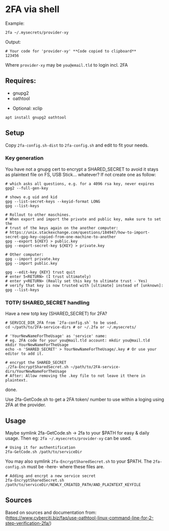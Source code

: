 # 2FA via shell

Example:

    2fa ~/.mysecrets/provider-xy

Output:

    # Your code for 'provider-xy' **Code copied to clipboard**
    123456

Where `provider-xy` may be `you@email.tld` to login incl. 2FA



## Requires:

+ gnupg2
+ oathtool
- Optional: xclip

`apt install gnupg2 oathtool`



## Setup

Copy `2fa-config.sh-dist` to `2fa-config.sh` and edit to fit your needs.


### Key generation

You have not a gnupg cert to encrypt a SHARED_SECRET to avoid it stays as
plaintext file on FS, USB Stick... whatever? If not create one as follow:

    # which asks all questions, e.g. for a 4096 rsa key, never expires
    gpg2 --full-gen-key

    # shows e.g uid and kid
    gpg --list-secret-keys --keyid-format LONG
    gpg --list-keys

    # Rollout to other maschines.
    # When export and import the private and public key, make sure to set the
    # trust of the keys again on the another computer:
    # https://unix.stackexchange.com/questions/184947/how-to-import-secret-gpg-key-copied-from-one-machine-to-another
    gpg --export ${KEY} > public.key
    gpg --export-secret-key ${KEY} > private.key

    # Other computer:
    gpg --import private.key
    gpg --import public.key

    gpg --edit-key {KEY} trust quit
    # enter 5<RETURN> (I trust ultimately)
    # enter y<RETURN> (Really set this key to ultimate trust - Yes)
    # verify that key is now trusted with [ultimate] instead of [unknown]:
    gpg --list-keys


### TOTP/ SHARED_SECRET handling

Have a new totp key (SHARED_SECRET) for 2FA?

    # SERVICE_DIR_2FA from `2fa-config.sh` to be used.
    cd ~/path/to/2FA-service-dirs # or ~/.2fa or ~/.mysecrets/

    # 'YourNewNameForTheUsage' as 'service' name:
    # eg. 2FA code for your you@mail.tld account: mkdir you@mail.tld
    mkdir YourNewNameForTheUsage
    echo -n 'SHARED_SECRET' > YourNewNameForTheUsage/.key # Or use your editor to add it.

    # encrypt the SHARED_SECRET
    ./2fa-EncryptSharedSecret.sh ~/path/to/2FA-service-dirs/YourNewNameForTheUsage
    # After: Allow removing the .key file to not leave it there in plaintext.

done.

Use 2fa-GetCode.sh to get a 2FA token/ number to use within a loging using
2FA at the provider.



## Usage

Maybe symlink 2fa-GetCode.sh -> 2fa to your $PATH for easy & daily usage. Then
eg: `2fa ~/.mysecrets/provider-xy` can be used.

    # Using it for authentification
    2fa-GetCode.sh /path/to/serviceDir

You may also symlink `2fa-EncryptSharedSecret.sh` to your $PATH.
The `2fa-config.sh` must be -here- where these files are.

    # Adding and encrpt a new service secret
    2fa-EncryptSharedSecret.sh /path/to/serviceDir/NEWLY_CREATED_PATH/AND_PLAINTEXT_KEYFILE



## Sources

Based on sources and documentation from:
(https://www.cyberciti.biz/faq/use-oathtool-linux-command-line-for-2-step-verification-2fa/)
